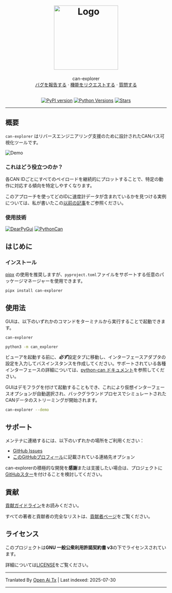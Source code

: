 <h1 align="center">
  <a href="https://github.com/tbruno25/can-explorer">
    <!-- ここにロゴのパスを指定してください -->
    <img src="https://github.com/Tbruno25/can-explorer/raw/main/docs/images/logo.png" alt="Logo" width="200" height="200">
  </a>
</h1>

<div align="center">
  can-explorer
  <br />
  <a href="https://github.com/tbruno25/can-explorer/issues/new?assignees=&labels=bug&template=01_BUG_REPORT.md&title=bug%3A+">バグを報告する</a>
  ·
  <a href="https://github.com/tbruno25/can-explorer/issues/new?assignees=&labels=enhancement&template=02_FEATURE_REQUEST.md&title=feature%3A+">機能をリクエストする</a>
  ·
  <a href="https://github.com/tbruno25/can-explorer/issues/new?assignees=&labels=question&template=04_SUPPORT_QUESTION.md&title=support%3A+">質問する</a>
</div>

<div align="center">
<br/>


[![PyPI version](https://img.shields.io/pypi/v/can-explorer?color=mediumseagreen)](https://pypi.org/project/can-explorer/)
[![Python Versions](https://img.shields.io/pypi/pyversions/can-explorer?color=mediumseagreen)](https://pypi.org/project/can-explorer/)
[![Stars](https://img.shields.io/github/stars/tbruno25/can-explorer?color=mediumseagreen)](https://github.com/Tbruno25/can-explorer/stargazers)
</div>

---

## 概要

`can-explorer` はリバースエンジニアリング支援のために設計されたCANバス可視化ツールです。

![Demo](https://github.com/Tbruno25/can-explorer/raw/main/docs/images/demo.gif)

### これはどう役立つのか？
各CAN IDごとにすべてのペイロードを継続的にプロットすることで、特定の動作に対応する傾向を特定しやすくなります。

このアプローチを使ってどのIDに速度計データが含まれているかを見つける実例については、私が書いたこの[以前の記事](https://tbruno25.medium.com/car-hacking-faster-reverse-engineering-using-canopy-be1955843d57)をご参照ください。

### 使用技術


[![DearPyGui](https://github.com/Tbruno25/can-explorer/raw/main/docs/images/dearpygui-logo.png)](https://github.com/hoffstadt/DearPyGui)
[![PythonCan](https://github.com/Tbruno25/can-explorer/raw/main/docs/images/pythoncan-logo.png)](https://github.com/hardbyte/python-can)

## はじめに

### インストール

[pipx](https://pypa.github.io/pipx/) の使用を推奨しますが、`pyproject.toml`ファイルをサポートする任意のパッケージマネージャーを使用できます。


```sh
pipx install can-explorer
``` 

## 使用法

GUIは、以下のいずれかのコマンドをターミナルから実行することで起動できます。
```sh 
can-explorer
``` 

```sh 
python3 -m can_explorer
``` 
ビューアを起動する前に、***必ず***設定タブに移動し、インターフェースアダプタの設定を入力してバスインスタンスを作成してください。サポートされている各種インターフェースの詳細については、[python-can ドキュメント](https://python-can.readthedocs.io/en/stable/index.html)を参照してください。 

GUIはデモフラグを付けて起動することもでき、これにより仮想インターフェースオプションが自動選択され、バックグラウンドプロセスでシミュレートされたCANデータのストリーミングが開始されます。


```sh 
can-explorer --demo
``` 

## サポート

メンテナに連絡するには、以下のいずれかの場所をご利用ください：
- [GitHub Issues](https://github.com/tbruno25/can-explorer/issues/new?assignees=&labels=question&template=04_SUPPORT_QUESTION.md&title=support%3A+)
- [このGitHubプロフィール](https://github.com/tbruno25)に記載されている連絡先オプション

can-explorerの積極的な開発を**感謝**または支援したい場合は、プロジェクトに[GitHubスター](https://github.com/tbruno25/can-explorer)を付けることを検討してください。


## 貢献

[貢献ガイドライン](https://raw.githubusercontent.com/Tbruno25/can-explorer/main/docs/CONTRIBUTING.md)をお読みください。

すべての著者と貢献者の完全なリストは、[貢献者ページ](https://github.com/tbruno25/can-explorer/contributors)をご覧ください。

## ライセンス

このプロジェクトは**GNU 一般公衆利用許諾契約書 v3**の下でライセンスされています。

詳細については[LICENSE](LICENSE)をご覧ください。


---

Tranlated By [Open Ai Tx](https://github.com/OpenAiTx/OpenAiTx) | Last indexed: 2025-07-30

---